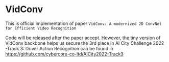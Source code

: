# VidConv
This is official implementation of paper `VidConv: A modernized 2D ConvNet for Efficient Video Recognition` 

Code will be released after the paper accept.
However, the tiny version of VidConv backbone helps us secure the 3rd place in AI City Challenge 2022 -Track 3: Driver Action Recognition can be found in 
https://github.com/cybercore-co-ltd/AICity2022-Track3


